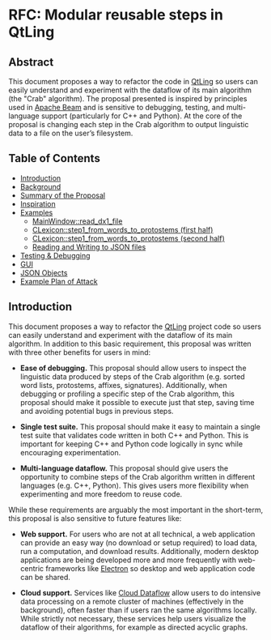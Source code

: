 # RFC: Modular reusable steps in QtLing

## Abstract

This document proposes a way to refactor the code in [QtLing](https://github.com/edahlgren/QtLing) so users can easily understand and experiment with the dataflow of its main algorithm (the "Crab" algorithm). The proposal presented is inspired by principles used in [Apache Beam](https://beam.apache.org/get-started/beam-overview/) and is sensitive to debugging, testing, and multi-language support (particularly for C++ and Python). At the core of the proposal is changing each step in the Crab algorithm to output linguistic data to a file on the user’s filesystem.


## Table of Contents

+ [Introduction](#introduction)
+ [Background](./contents/Background.md)
+ [Summary of the Proposal](./contents/Summary.md)
+ [Inspiration](./contents/Inspiration.md)
+ [Examples](./contents/Examples.md)
  + [MainWindow::read_dx1_file](./contents/Example1.md)
  + [CLexicon::step1_from_words_to_protostems (first half)](./contents/Example2.md)
  + [CLexicon::step1_from_words_to_protostems (second half)](./contents/Example3.md)
  + [Reading and Writing to JSON files](./contents/Example4.md)
+ [Testing & Debugging](./contents/TestingDebugging.md)
+ [GUI](./contents/GUI.md)
+ [JSON Objects](./contents/JSON.md)
+ [Example Plan of Attack](./contents/PlanOfAttack.md)

## Introduction

This document proposes a way to refactor the [QtLing](https://github.com/edahlgren/QtLing) project code so users can easily understand and experiment with the dataflow of its main algorithm. In addition to this basic requirement, this proposal was written with three other benefits for users in mind:

+ **Ease of debugging.** This proposal should allow users to inspect the linguistic data produced by steps of the Crab algorithm (e.g. sorted word lists, protostems, affixes, signatures). Additionally, when debugging or profiling a specific step of the Crab algorithm, this proposal should make it possible to execute just that step, saving time and avoiding potential bugs in previous steps.

+ **Single test suite.** This proposal should make it easy to maintain a single test suite that validates code written in both C++ and Python. This is important for keeping C++ and Python code logically in sync while encouraging experimentation.

+ **Multi-language dataflow.** This proposal should give users the opportunity to combine steps of the Crab algorithm written in different languages (e.g. C++, Python). This gives users more flexibility when experimenting and more freedom to reuse code.

While these requirements are arguably the most important in the short-term, this proposal is also sensitive to future features like:

+ **Web support.** For users who are not at all technical, a web application can provide an easy way (no download or setup required) to load data, run a computation, and download results. Additionally, modern desktop applications are being developed more and more frequently with web-centric frameworks like [Electron](https://electronjs.org/) so desktop and web application code can be shared.

+ **Cloud support.** Services like [Cloud Dataflow](https://cloud.google.com/dataflow/) allow users to do intensive data processing on a remote cluster of machines (effectively in the background), often faster than if users ran the same algorithms locally. While strictly not necessary, these services help users visualize the dataflow of their algorithms, for example as directed acyclic graphs.
